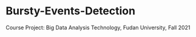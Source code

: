# Bursty-Events-Detection
Course Project: Big Data Analysis Technology, Fudan University, Fall 2021
